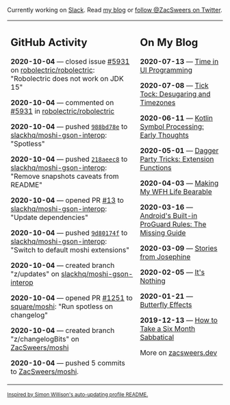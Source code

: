 Currently working on [Slack](https://slack.com/). Read [my blog](https://zacsweers.dev/) or [follow @ZacSweers on Twitter](https://twitter.com/ZacSweers).

<table><tr><td valign="top" width="60%">

## GitHub Activity
<!-- githubActivity starts -->
**2020-10-04** — closed issue [#5931](https://api.github.com/repos/robolectric/robolectric/issues/5931) on [robolectric/robolectric](https://api.github.com/repos/robolectric/robolectric): "Robolectric does not work on JDK 15"

**2020-10-04** — commented on [#5931](https://github.com/robolectric/robolectric/issues/5931#issuecomment-703357686) in [robolectric/robolectric](https://api.github.com/repos/robolectric/robolectric)

**2020-10-04** — pushed [`988bd78e`](https://github.com/slackhq/moshi-gson-interop/commit/988bd78e41cc385e73a1d5f89ecbe1be85e656af) to [slackhq/moshi-gson-interop](https://api.github.com/repos/slackhq/moshi-gson-interop): "Spotless"

**2020-10-04** — pushed [`218aeec8`](https://github.com/slackhq/moshi-gson-interop/commit/218aeec88fdbbc28706941f91a69c3ed8d7e1ed4) to [slackhq/moshi-gson-interop](https://api.github.com/repos/slackhq/moshi-gson-interop): "Remove snapshots caveats from README"

**2020-10-04** — opened PR [#13](https://api.github.com/repos/slackhq/moshi-gson-interop/pulls/13) to [slackhq/moshi-gson-interop](https://api.github.com/repos/slackhq/moshi-gson-interop): "Update dependencies"

**2020-10-04** — pushed [`9d80174f`](https://github.com/slackhq/moshi-gson-interop/commit/9d80174fb017b5e34c5e9723f7d1dd1330c63a08) to [slackhq/moshi-gson-interop](https://api.github.com/repos/slackhq/moshi-gson-interop): "Switch to default moshi extensions"

**2020-10-04** — created branch "z/updates" on [slackhq/moshi-gson-interop](https://api.github.com/repos/slackhq/moshi-gson-interop)

**2020-10-04** — opened PR [#1251](https://api.github.com/repos/square/moshi/pulls/1251) to [square/moshi](https://api.github.com/repos/square/moshi): "Run spotless on changelog"

**2020-10-04** — created branch "z/changelogBits" on [ZacSweers/moshi](https://api.github.com/repos/ZacSweers/moshi)

**2020-10-04** — pushed 5 commits to [ZacSweers/moshi](https://api.github.com/repos/ZacSweers/moshi).
<!-- githubActivity ends -->
</td><td valign="top" width="40%">

## On My Blog
<!-- blog starts -->
**2020-07-13** — [Time in UI Programming](https://www.zacsweers.dev/time-in-ui/)

**2020-07-08** — [Tick Tock: Desugaring and Timezones](https://www.zacsweers.dev/ticktock-desugaring-timezones/)

**2020-06-11** — [Kotlin Symbol Processing: Early Thoughts](https://www.zacsweers.dev/kotlin-symbol-processor-early-thoughts/)

**2020-05-01** — [Dagger Party Tricks: Extension Functions](https://www.zacsweers.dev/dagger-party-tricks-extension-functions/)

**2020-04-03** — [Making My WFH Life Bearable](https://www.zacsweers.dev/making-wfh-life-bearable/)

**2020-03-16** — [Android's Built-in ProGuard Rules: The Missing Guide](https://www.zacsweers.dev/android-proguard-rules/)

**2020-03-09** — [Stories from Josephine](https://www.zacsweers.dev/stories-from-josephine/)

**2020-02-05** — [It's Nothing](https://www.zacsweers.dev/its-nothing/)

**2020-01-21** — [Butterfly Effects](https://www.zacsweers.dev/butterfly-effects/)

**2019-12-13** — [How to Take a Six Month Sabbatical](https://www.zacsweers.dev/how-to-take-a-six-month-sabbatical/)
<!-- blog ends -->
More on [zacsweers.dev](https://zacsweers.dev/)
</td></tr></table>

<sub><a href="https://simonwillison.net/2020/Jul/10/self-updating-profile-readme/">Inspired by Simon Willison's auto-updating profile README.</a></sub>